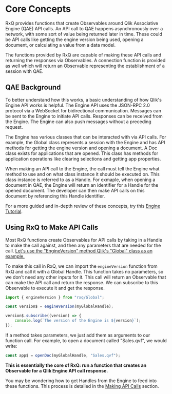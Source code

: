 # Core Concepts

RxQ provides functions that create Observables around Qlik Associative Engine (QAE) API calls. An API call to QAE happens asynchronously over a network, with some sort of value being returned later in time. These could be API calls like getting the engine version being used, opening a document, or calculating a value from a data model. 

The functions provided by RxQ are capable of making these API calls and returning the responses via Observables. A connection function is provided as well which will return an Observable representing the establishment of a session with QAE.

## QAE Background
To better understand how this works, a basic understanding of how Qlik's Engine API works is helpful. The Engine API uses the JSON-RPC 2.0 protocol via a WebSocket for bidirectional communication. Messages can be sent to the Engine to initiate API calls. Responses can be received from the Engine. The Engine can also push messages without a preceding request.

The Engine has various classes that can be interacted with via API calls. For example, the Global class represents a session with the Engine and has API methods for getting the engine version and opening a document. A Doc class exists for applications that are opened. This class has methods for application operations like clearing selections and getting app properties.

When making an API call to the Engine, the call must tell the Engine what method to use and on what class instance it should be executed on. This class instance is referred to as a Handle. For exmaple, when opening a document in QAE, the Engine will return an identifier for a Handle for the opened document. The developer can then make API calls on this document by referencing this Handle identifier.

For a more guided and in-depth review of these concepts, try this [Engine Tutorial](http://playground.qlik.com/learn/engine-tutorial/101.%20What%20is%20QIX%20and%20Why%20Should%20You%20Care.html).

## Using RxQ to Make API Calls
Most RxQ functions create Observables for API calls by taking in a Handle to make the call against, and then any parameters that are needed for the call. [Let's use the "EngineVersion" method Qlik's "Global" class as an example.](http://help.qlik.com/en-US/sense-developer/November2017/Subsystems/EngineAPI/Content/Classes/GlobalClass/Global-class-EngineVersion-method.htm)

To make this call in RxQ, we can import the `engineVersion` function from RxQ and call it with a Global Handle. This function takes no parameters, so we don't need any other inputs for it. This call will return an Observable that can make the API call and return the response. We can subscribe to this Observable to execute it and get the response.
```javascript
import { engineVersion } from "rxq/Global";

const version$ = engineVersion(myGlobalHandle);

version$.subscribe((version) => {
    console.log(`The version of the Engine is ${version}`);
});
```

If a method takes parameters, we just add them as arguments to our function call. For example, to open a document called "Sales.qvf", we would write:
```javascript
const app$ = openDoc(myGlobalHandle, "Sales.qvf");
```

**This is essentially the core of RxQ: run a function that creates an Observable for a Qlik Engine API call response.**

 You may be wondering how to get Handles from the Engine to feed into these functions. This process is detailed in the [Making API Calls](../basics/making-api-calls.md) section.